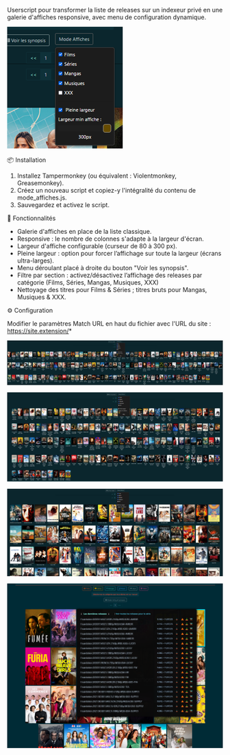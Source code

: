 Userscript pour transformer la liste de releases sur un indexeur privé en une galerie d'affiches responsive, avec menu de configuration dynamique.

![Menu](https://raw.githubusercontent.com/Aerya/Mode-Affiches/refs/heads/main/Screens/1.png)

📦 Installation

1. Installez Tampermonkey (ou équivalent : Violentmonkey, Greasemonkey).
2. Créez un nouveau script et copiez-y l'intégralité du contenu de mode_affiches.js.
3. Sauvegardez et activez le script.

🚀 Fonctionnalités

- Galerie d'affiches en place de la liste classique.
- Responsive : le nombre de colonnes s'adapte à la largeur d'écran.
- Largeur d'affiche configurable (curseur de 80 à 300 px).
- Pleine largeur : option pour forcer l’affichage sur toute la largeur (écrans ultra-larges).
- Menu déroulant placé à droite du bouton "Voir les synopsis".
- Filtre par section : activez/désactivez l’affichage des releases par catégorie (Films, Séries, Mangas, Musiques, XXX)
- Nettoyage des titres pour Films & Séries ; titres bruts pour Mangas, Musiques & XXX.

⚙️ Configuration

Modifier le paramètres Match URL en haut du fichier avec l'URL du site : https://site.extension/*

![Démo](https://raw.githubusercontent.com/Aerya/Mode-Affiches/refs/heads/main/Screens/2.png)

![Démo](https://raw.githubusercontent.com/Aerya/Mode-Affiches/refs/heads/main/Screens/3.png)

![Démo](https://raw.githubusercontent.com/Aerya/Mode-Affiches/refs/heads/main/Screens/4.png)

![Démo](https://raw.githubusercontent.com/Aerya/Mode-Affiches/refs/heads/main/Screens/5.png)
